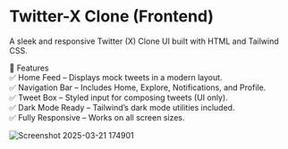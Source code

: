 <h1>Twitter-X Clone (Frontend)</h1>
<p>A sleek and responsive Twitter (X) Clone UI built with HTML and Tailwind CSS.</p>

🚀 Features
<br/>
✅ Home Feed – Displays mock tweets in a modern layout.
<br />
✅ Navigation Bar – Includes Home, Explore, Notifications, and Profile.
<br />
✅ Tweet Box – Styled input for composing tweets (UI only).
<br />
✅ Dark Mode Ready – Tailwind’s dark mode utilities included.
<br />
✅ Fully Responsive – Works on all screen sizes.
<br />

![Screenshot 2025-03-21 174901](https://github.com/user-attachments/assets/ccc7d61c-2252-4a5c-969e-b14f8d83bb44)

